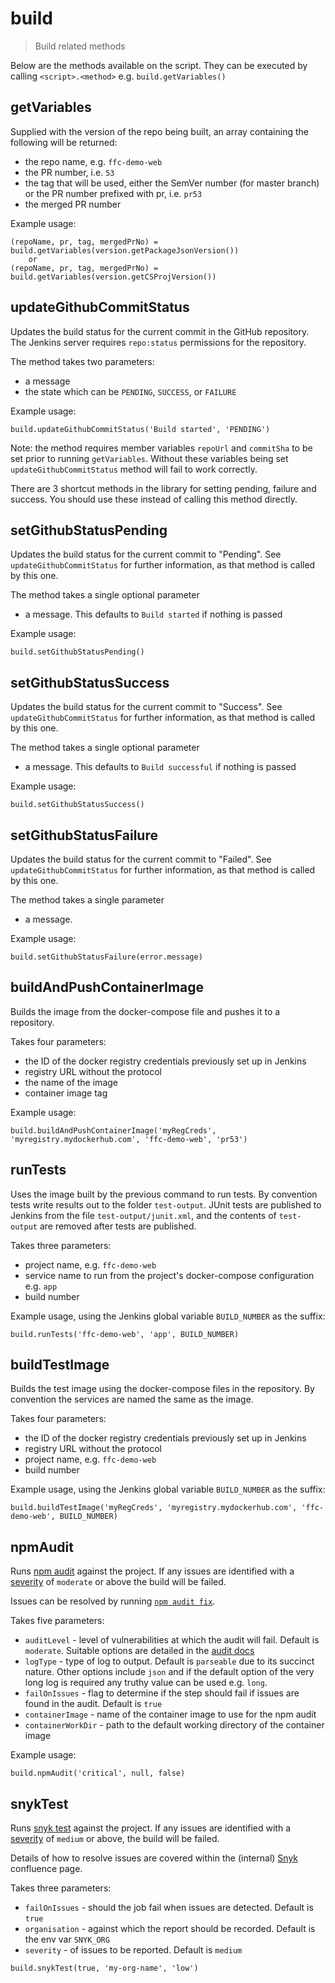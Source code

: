 # build

> Build related methods

Below are the methods available on the script. They can be executed by calling
`<script>.<method>` e.g. `build.getVariables()`

## getVariables

Supplied with the version of the repo being built, an array containing the
following will be returned:
- the repo name, e.g. `ffc-demo-web`
- the PR number, i.e. `53`
- the tag that will be used, either the SemVer number (for master
  branch) or the PR number prefixed with pr, i.e. `pr53`
- the merged PR number

Example usage:

```
(repoName, pr, tag, mergedPrNo) = build.getVariables(version.getPackageJsonVersion())
    or
(repoName, pr, tag, mergedPrNo) = build.getVariables(version.getCSProjVersion())
```

## updateGithubCommitStatus

Updates the build status for the current commit in the GitHub repository. The
Jenkins server requires `repo:status` permissions for the repository.

The method takes two parameters:
- a message
- the state which can be `PENDING`, `SUCCESS`, or `FAILURE`

Example usage:

```
build.updateGithubCommitStatus('Build started', 'PENDING')
```

Note: the method requires member variables `repoUrl` and `commitSha` to be set
prior to running `getVariables`. Without these variables being set
`updateGithubCommitStatus` method will fail to work correctly.

There are 3 shortcut methods in the library for setting pending, failure and
success. You should use these instead of calling this method directly.

## setGithubStatusPending

Updates the build status for the current commit to "Pending". See
`updateGithubCommitStatus` for further information, as that method is called by
this one.

The method takes a single optional parameter
- a message. This defaults to `Build started` if nothing is passed

Example usage:

```
build.setGithubStatusPending()
```

## setGithubStatusSuccess

Updates the build status for the current commit to "Success". See
`updateGithubCommitStatus` for further information, as that method is called by
this one.

The method takes a single optional parameter
- a message. This defaults to `Build successful` if nothing is passed

Example usage:

```
build.setGithubStatusSuccess()
```

## setGithubStatusFailure

Updates the build status for the current commit to "Failed". See
`updateGithubCommitStatus` for further information, as that method is called by
this one.

The method takes a single parameter
- a message.

Example usage:

```
build.setGithubStatusFailure(error.message)
```

## buildAndPushContainerImage

Builds the image from the docker-compose file and pushes it to a repository.

Takes four parameters:
- the ID of the docker registry credentials previously set up in Jenkins
- registry URL without the protocol
- the name of the image
- container image tag

Example usage:

```
build.buildAndPushContainerImage('myRegCreds', 'myregistry.mydockerhub.com', 'ffc-demo-web', 'pr53')
```

## runTests

Uses the image built by the previous command to run tests.
By convention tests write results out to the folder `test-output`.
JUnit tests are published to Jenkins from the file `test-output/junit.xml`, and
the contents of `test-output` are removed after tests are published.

Takes three parameters:
- project name, e.g. `ffc-demo-web`
- service name to run from the project's docker-compose configuration e.g.
  `app`
- build number

Example usage, using the Jenkins global variable `BUILD_NUMBER` as the suffix:

```
build.runTests('ffc-demo-web', 'app', BUILD_NUMBER)
```

## buildTestImage

Builds the test image using the docker-compose files in the repository. By
convention the services are named the same as the image.

Takes four parameters:
- the ID of the docker registry credentials previously set up in Jenkins
- registry URL without the protocol
- project name, e.g. `ffc-demo-web`
- build number

Example usage, using the Jenkins global variable `BUILD_NUMBER` as the suffix:

```
build.buildTestImage('myRegCreds', 'myregistry.mydockerhub.com', 'ffc-demo-web', BUILD_NUMBER)
```

## npmAudit

Runs [npm audit](https://docs.npmjs.com/cli/audit) against the project. If any
issues are identified with a
[severity](https://docs.npmjs.com/about-audit-reports#severity) of `moderate`
or above the build will be failed.

Issues can be resolved by running
[`npm audit fix`](https://docs.npmjs.com/cli/audit).

Takes five parameters:
- `auditLevel` - level of vulnerabilities at which the audit will fail.
  Default is `moderate`. Suitable options are detailed in the
  [audit docs](https://docs.npmjs.com/cli/audit.html#synopsis)
- `logType` - type of log to output. Default is `parseable` due to its succinct
  nature. Other options include `json` and if the default option of the very
  long log is required any truthy value can be used e.g. `long`.
- `failOnIssues` - flag to determine if the step should fail if issues are
  found in the audit. Default is `true`
- `containerImage` - name of the container image to use for the npm audit
- `containerWorkDir` - path to the default working directory of the container
  image

Example usage:

```
build.npmAudit('critical', null, false)
```

## snykTest

Runs
[snyk test](https://support.snyk.io/hc/en-us/articles/360003812578-CLI-reference)
against the project. If any issues are identified with a
[severity](https://support.snyk.io/hc/en-us/articles/360001040078-How-is-a-vulnerability-s-severity-determined-)
of `medium` or above, the build will be failed.

Details of how to resolve issues are covered within the (internal)
[Snyk](https://eaflood.atlassian.net/wiki/spaces/FPS/pages/1943897107/Snyk#Resolving-issues)
confluence page.

Takes three parameters:
- `failOnIssues` - should the job fail when issues are detected. Default is
  `true`
- `organisation` - against which the report should be recorded. Default is the
  env var `SNYK_ORG`
- `severity` - of issues to be reported. Default is `medium`

```
build.snykTest(true, 'my-org-name', 'low')
```
